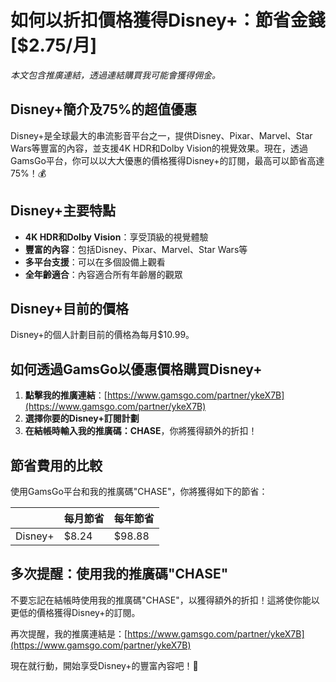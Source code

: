 # 如何以折扣價格獲得Disney+：節省金錢[$2.75/月]
*本文包含推廣連結，透過連結購買我可能會獲得佣金。*

## Disney+簡介及75%的超值優惠
Disney+是全球最大的串流影音平台之一，提供Disney、Pixar、Marvel、Star Wars等豐富的內容，並支援4K HDR和Dolby Vision的視覺效果。現在，透過GamsGo平台，你可以以大大優惠的價格獲得Disney+的訂閱，最高可以節省高達75%！💰

## Disney+主要特點
- **4K HDR和Dolby Vision**：享受頂級的視覺體驗
- **豐富的內容**：包括Disney、Pixar、Marvel、Star Wars等
- **多平台支援**：可以在多個設備上觀看
- **全年齡適合**：內容適合所有年齡層的觀眾

## Disney+目前的價格
Disney+的個人計劃目前的價格為每月$10.99。

## 如何透過GamsGo以優惠價格購買Disney+
1. **點擊我的推廣連結**：[https://www.gamsgo.com/partner/ykeX7B](https://www.gamsgo.com/partner/ykeX7B)
2. **選擇你要的Disney+訂閱計劃**
3. **在結帳時輸入我的推廣碼：CHASE**，你將獲得額外的折扣！

## 節省費用的比較
使用GamsGo平台和我的推廣碼"CHASE"，你將獲得如下的節省：

|     | 每月節省 | 每年節省 |
|-----|---------|---------|
| Disney+ | $8.24  | $98.88  |

## 多次提醒：使用我的推廣碼"CHASE"
不要忘記在結帳時使用我的推廣碼"CHASE"，以獲得額外的折扣！這將使你能以更低的價格獲得Disney+的訂閱。

再次提醒，我的推廣連結是：[https://www.gamsgo.com/partner/ykeX7B](https://www.gamsgo.com/partner/ykeX7B)

現在就行動，開始享受Disney+的豐富內容吧！🎉